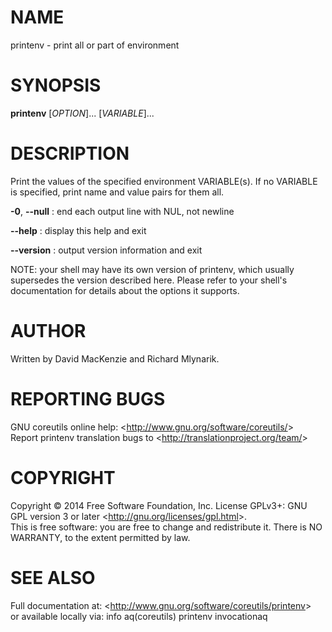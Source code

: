 NAME
====

printenv - print all or part of environment

SYNOPSIS
========

**printenv** [*OPTION*]... [*VARIABLE*]...

DESCRIPTION
===========

Print the values of the specified environment VARIABLE(s). If no VARIABLE is specified, print name and value pairs for them all.

**-0**, **--null**
:   end each output line with NUL, not newline

**--help**
:   display this help and exit

**--version**
:   output version information and exit

NOTE: your shell may have its own version of printenv, which usually supersedes the version described here. Please refer to your shell's documentation for details about the options it supports.

AUTHOR
======

Written by David MacKenzie and Richard Mlynarik.

REPORTING BUGS
==============

GNU coreutils online help: \<<http://www.gnu.org/software/coreutils/>\>\
 Report printenv translation bugs to \<<http://translationproject.org/team/>\>

COPYRIGHT
=========

Copyright © 2014 Free Software Foundation, Inc. License GPLv3+: GNU GPL version 3 or later \<<http://gnu.org/licenses/gpl.html>\>.\
 This is free software: you are free to change and redistribute it. There is NO WARRANTY, to the extent permitted by law.

SEE ALSO
========

Full documentation at: \<<http://www.gnu.org/software/coreutils/printenv>\>\
 or available locally via: info aq(coreutils) printenv invocationaq
